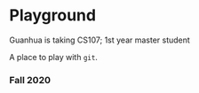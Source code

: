 # Playground

Guanhua is taking CS107; 1st year master student

A place to play with `git`.

### Fall 2020
